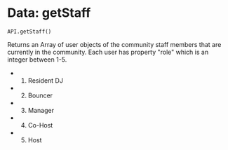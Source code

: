 Data: getStaff
====

```
API.getStaff()
```

Returns an Array of user objects of the community staff members that are currently in the community. Each user has property "role" which is an integer between 1-5.
 - 1. Resident DJ
 - 2. Bouncer
 - 3. Manager
 - 4. Co-Host
 - 5. Host
